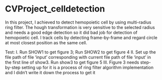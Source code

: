 # CVProject_celldetection
  In this project, I achieved to detect hemopoietic cell by using multi-radius ring filter. The hough transformation is very sensitive to the selected radius and needs a good edge detection so it did bad job for detection of hemopoietic cell. I track cells by detecting frame-by-frame and regard circle at most closest position as the same cell.

Test:
I. Run SHOW1 to get figure 3; Run SHOW2 to get figure 4 
II. Set up the file path of file ‘input’ corresponding with current file path of file ‘input’ in the first line of show3. Run show3 to get figure 5
III. Figure 3 needs step-by-step setting up for it is a process of ring filter algorithm implementation and I didn’t write it down the process to get it

